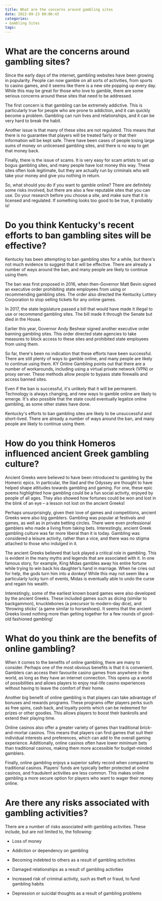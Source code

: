 ```yaml
---
title: What are the concerns around gambling sites 
date: 2022-09-23 00:06:43
categories:
- Gambling Sites
tags:
---
```



# What are the concerns around gambling sites? 

Since the early days of the internet, gambling websites have been growing in popularity. People can now gamble on all sorts of activities, from sports to casino games, and it seems like there is a new site popping up every day. While this may be great for those who love to gamble, there are some serious concerns around these sites that need to be addressed.

The first concern is that gambling can be extremely addictive. This is particularly true for people who are prone to addiction, and it can quickly become a problem. Gambling can ruin lives and relationships, and it can be very hard to break the habit.

Another issue is that many of these sites are not regulated. This means that there is no guarantee that players will be treated fairly or that their information will be kept safe. There have been cases of people losing large sums of money on unlicensed gambling sites, and there is no way to get that money back.

Finally, there is the issue of scams. It is very easy for scam artists to set up bogus gambling sites, and many people have lost money this way. These sites often look legitimate, but they are actually run by criminals who will take your money and give you nothing in return.

So, what should you do if you want to gamble online? There are definitely some risks involved, but there are also a few reputable sites that you can use. Do your research before you choose a site, and make sure that it is licensed and regulated. If something looks too good to be true, it probably is!

# Do you think Kentucky's recent efforts to ban gambling sites will be effective? 

Kentucky has been attempting to ban gambling sites for a while, but there's not much evidence to suggest that it will be effective. There are already a number of ways around the ban, and many people are likely to continue using them. 

The ban was first proposed in 2016, when then-Governor Matt Bevin signed an executive order prohibiting state employees from using or recommending gambling sites. The order also directed the Kentucky Lottery Corporation to stop selling tickets for any online games. 

In 2017, the state legislature passed a bill that would have made it illegal to use or recommend gambling sites. The bill made it through the Senate but died in the House. 

Earlier this year, Governor Andy Beshear signed another executive order banning gambling sites. This order directed state agencies to take measures to block access to these sites and prohibited state employees from using them. 

So far, there's been no indication that these efforts have been successful. There are still plenty of ways to gamble online, and many people are likely to continue using them. KY Online Gambling points out that there are a number of workarounds, including using a virtual private network (VPN) or proxy server. These methods allow people to bypass state firewalls and access banned sites. 

Even if the ban is successful, it's unlikely that it will be permanent. Technology is always changing, and new ways to gamble online are likely to emerge. It's also possible that the state could eventually legalize online gambling, as some other states have done. 

Kentucky's efforts to ban gambling sites are likely to be unsuccessful and short-lived. There are already a number of ways around the ban, and many people are likely to continue using them.

# How do you think Homeros influenced ancient Greek gambling culture?

Ancient Greeks were believed to have been introduced to gambling by the Homeric epics. In particular, the Iliad and the Odyssey are thought to have helped shape attitudes towards gambling and gaming. For one, these epic poems highlighted how gambling could be a fun social activity, enjoyed by people of all ages. They also showed how fortunes could be won and lost in the blink of an eye – a lesson not lost on the ancient Greeks!

Perhaps unsurprisingly, given their love of games and competitions, ancient Greeks were also big gamblers. Gambling was popular at festivals and games, as well as in private betting circles. There were even professional gamblers who made a living from taking bets. Interestingly, ancient Greek gambling culture was far more liberal than it is today. Gambling was considered a leisure activity, rather than a vice, and there was no stigma attached to those who indulged in it.

The ancient Greeks believed that luck played a critical role in gambling. This is evident in the many myths and legends that are associated with it. In one famous story, for example, King Midas gambles away his entire fortune while trying to win back his daughter’s hand in marriage. When he cries out for help, the gods turn him into a donkey! While this may not seem like a particularly lucky turn of events, Midas is eventually able to undo the curse and regain his wealth.

Interestingly, some of the earliest known board games were also developed by the ancient Greeks. These included games such as dicing (similar to backgammon), knucklebones (a precursor to modern-day dice), and ‘throwing sticks’ (a game similar to horseshoes). It seems that the ancient Greeks loved nothing more than getting together for a few rounds of good-old fashioned gambling!

# What do you think are the benefits of online gambling?

When it comes to the benefits of online gambling, there are many to consider. Perhaps one of the most obvious benefits is that it is convenient. Gamblers can access their favourite casino games from anywhere in the world, as long as they have an internet connection. This opens up a world of possibilities and allows players to enjoy real-life casino experiences without having to leave the comfort of their home.

Another big benefit of online gambling is that players can take advantage of bonuses and rewards programs. These programs offer players perks such as free spins, cash back, and loyalty points which can be redeemed for prizes or other goodies. This allows players to boost their bankrolls and extend their playing time.

Online casinos also offer a greater variety of games than traditional brick-and-mortar casinos. This means that players can find games that suit their individual interests and preferences, which can add to the overall gaming experience. Additionally, online casinos often have lower minimum bets than traditional casinos, making them more accessible for budget-minded gamblers.

Finally, online gambling enjoys a superior safety record when compared to traditional casinos. Players’ funds are typically better protected at online casinos, and fraudulent activities are less common. This makes online gambling a more secure option for players who want to wager their money online.

# Are there any risks associated with gambling activities?

There are a number of risks associated with gambling activities. These include, but are not limited to, the following:

* Loss of money

* Addiction or dependency on gambling

* Becoming indebted to others as a result of gambling activities

* Damaged relationships as a result of gambling activities

* Increased risk of criminal activity, such as theft or fraud, to fund gambling habits

 * Depression or suicidal thoughts as a result of gambling problems